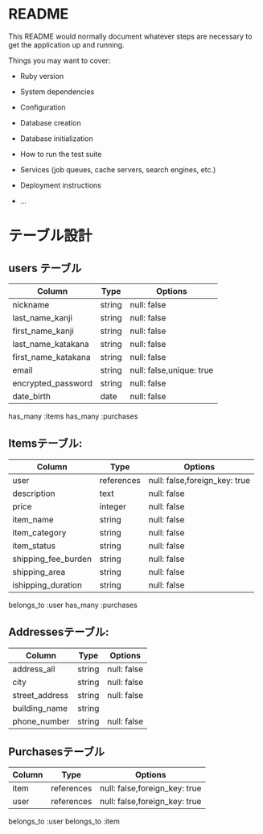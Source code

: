 # README

This README would normally document whatever steps are necessary to get the
application up and running.

Things you may want to cover:

* Ruby version

* System dependencies

* Configuration

* Database creation

* Database initialization

* How to run the test suite

* Services (job queues, cache servers, search engines, etc.)

* Deployment instructions

* ...

# テーブル設計

## users テーブル

| Column             | Type     | Options                 |
| ------------------ | -------- | ----------------------- |
| nickname           | string   | null: false             |
| last_name_kanji    | string   | null: false             |
| first_name_kanji   | string   | null: false             |
| last_name_katakana | string   | null: false             |
| first_name_katakana| string   | null: false             |
| email              | string   | null: false,unique: true|
| encrypted_password | string   | null: false             |
| date_birth         | date     | null: false             |

  has_many :items
  has_many :purchases

## Itemsテーブル:

| Column               | Type        | Options                      |
| ---------------------| --------    | ---------------------------  |
| user                 | references  | null: false,foreign_key: true|
| description          | text        | null: false                  | 
| price                | integer     | null: false                  | 
| item_name            | string      | null: false                  |
| item_category        | string      | null: false                  |
| item_status          | string      | null: false                  |
| shipping_fee_burden  | string      | null: false                  |
| shipping_area        | string      | null: false                  |
| ishipping_duration   | string      | null: false                  |

belongs_to :user
has_many :purchases

## Addressesテーブル:

| Column         | Type     | Options                   |
| -------------- | -------- | ------------------------- |
| address_all    | string   | null: false               |
| city           | string   | null: false               |
| street_address | string   | null: false               |
| building_name  | string   |                           |
| phone_number   | string   | null: false               |



## Purchasesテーブル 

| Column        | Type      | Options                                     |
| ------------- | --------- | ------------------------------------------- |
| item          | references| null: false,foreign_key: true               |
| user          | references| null: false,foreign_key: true               |

  belongs_to :user
  belongs_to :item
